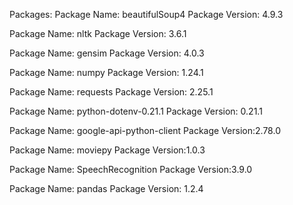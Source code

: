 


Packages:
Package Name: beautifulSoup4
Package Version: 4.9.3

Package Name: nltk
Package Version: 3.6.1

Package Name: gensim
Package Version: 4.0.3

Package Name: numpy
Package Version: 1.24.1

Package Name: requests
Package Version: 2.25.1

Package Name: python-dotenv-0.21.1
Package Version: 0.21.1

Package Name: google-api-python-client
Package Version:2.78.0

Package Name: moviepy
Package Version:1.0.3

Package Name: SpeechRecognition
Package Version:3.9.0

Package Name: pandas
Package Version: 1.2.4
